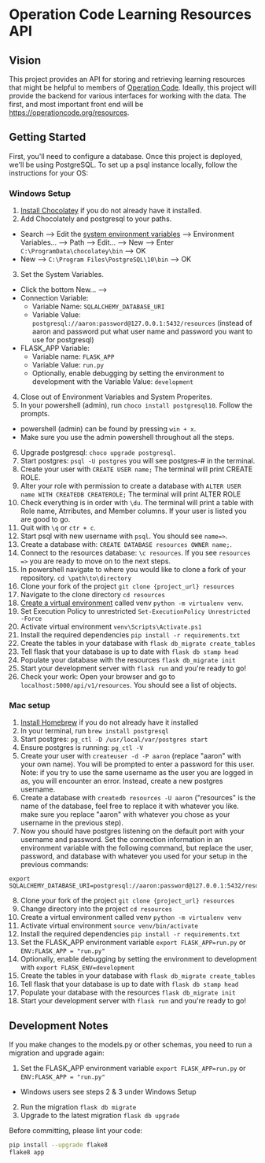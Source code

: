 # Operation Code Learning Resources API

## Vision

This project provides an API for storing and retrieving learning resources that might be helpful to members of [Operation Code](https://operationcode.org/). Ideally, this project will provide the backend for various interfaces for working with the data. The first, and most important front end will be https://operationcode.org/resources.

## Getting Started

First, you'll need to configure a database. Once this project is deployed, we'll be using PostgreSQL. To set up a psql instance locally, follow the instructions for your OS:

### Windows Setup

1. [Install Chocolatey](https://chocolatey.org/docs/installation#installing-chocolatey) if you do not already have it installed.
2. Add Chocolately and postgresql to your paths.   
- Search --> Edit the [system environment variables](https://docs.microsoft.com/en-us/windows/desktop/shell/user-environment-variables) --> Environment Variables... --> Path --> Edit... --> New --> Enter `C:\ProgramData\chocolatey\bin` --> OK
- New --> `C:\Program Files\PostgreSQL\10\bin` --> OK
3. Set the System Variables.
- Click the bottom New... -->
- Connection Variable:
    - Variable Name: `SQLALCHEMY_DATABASE_URI`
    - Variable Value: `postgresql://aaron:password@127.0.0.1:5432/resources` (instead of aaron and password put what user name and password you want to use for postgresql) 
- FLASK_APP Variable:
    - Variable name: `FLASK_APP`
    - Variable Value: `run.py`
    - Optionally, enable debugging by setting the environment to development with the Variable Value: `development`
4. Close out of Environment Variables and System Properites.
5. In your powershell (admin), run `choco install postgresql10`. Follow the prompts.
- powershell (admin) can be found by pressing `win + x`. 
- Make sure you use the admin powershell throughout all the steps.
6. Upgrade postgresql: `choco upgrade postgresql`.
7. Start postgres: `psql -U postgres` you will see postgres-# in the terminal.
8. Create your user with `CREATE USER name;` The terminal will print CREATE ROLE.
9. Alter your role with permission to create a database with `ALTER USER name WITH CREATEDB CREATEROLE;` The terminal will print ALTER ROLE
10. Check everything is in order with `\du`. The terminal will print a table with Role name, Atrributes, and Member columns. If your user is listed you are good to go.
11. Quit with `\q` or `ctr + c`.
12. Start psql with new username with `psql`. You should see `name=>`.
13. Create a database with: `CREATE DATABASE resources OWNER name;`.
14. Connect to the resources database: `\c resources`. If you see `resources =>` you are ready to move on to the next steps.
15. In powershell navigate to where you would like to clone a fork of your repository. `cd \path\to\directory`
16. Clone your fork of the project `git clone {project_url} resources`
17. Navigate to the clone directory `cd resources`
18. [Create a virtual environment](https://docs.python.org/3/library/venv.html) called venv `python -m virtualenv venv`.
19. Set Execution Policy to unrestricted `Set-ExecutionPolicy Unrestricted -Force`
20. Activate virtual environment `venv\Scripts\Activate.ps1`
21. Install the required dependencies `pip install -r requirements.txt`
22. Create the tables in your database with `flask db_migrate create_tables`
23. Tell flask that your database is up to date with `flask db stamp head`
24. Populate your database with the resources `flask db_migrate init`
25. Start your development server with `flask run` and you're ready to go!
26. Check your work: Open your browser and go to `localhost:5000/api/v1/resources`. You should see a list of objects. 


### Mac setup

1. [Install Homebrew](https://brew.sh/) if you do not already have it installed
2. In your terminal, run `brew install postgresql`
3. Start postgres: `pg_ctl -D /usr/local/var/postgres start`
4. Ensure postgres is running: `pg_ctl -V`
5. Create your user with `createuser -d -P aaron` (replace "aaron" with your own name). You will be prompted to enter a password for this user.
Note: if you try to use the same username as the user you are logged in as, you will encounter an error. Instead, create a new postgres username.
6. Create a database with `createdb resources -U aaron` ("resources" is the name of the database, feel free to replace it with whatever you like. make sure you replace "aaron" with whatever you chose as your username in the previous step).
7. Now you should have postgres listening on the default port with your username and password. Set the connection information in an environment variable with the following command, but replace the user, password, and database with whatever you used for your setup in the previous commands:
```
export SQLALCHEMY_DATABASE_URI=postgresql://aaron:password@127.0.0.1:5432/resources
```
8. Clone your fork of the project `git clone {project_url} resources`
9. Change directory into the project `cd resources`
10. Create a virtual environment called venv `python -m virtualenv venv`
11. Activate virtual environment `source venv/bin/activate`
12. Install the required dependencies `pip install -r requirements.txt`
13. Set the FLASK_APP environment variable `export FLASK_APP=run.py` or `ENV:FLASK_APP = "run.py"`
14. Optionally, enable debugging by setting the environment to development with `export FLASK_ENV=development`
15. Create the tables in your database with `flask db_migrate create_tables`
16. Tell flask that your database is up to date with `flask db stamp head`
17. Populate your database with the resources `flask db_migrate init`
18. Start your development server with `flask run` and you're ready to go!


## Development Notes

If you make changes to the models.py or other schemas, you need to run a migration and upgrade again:

1. Set the FLASK_APP environment variable `export FLASK_APP=run.py` or `ENV:FLASK_APP = "run.py"`
- Windows users see steps 2 & 3 under Windows Setup
2. Run the migration `flask db migrate`
3. Upgrade to the latest migration `flask db upgrade`

Before committing, please lint your code:

```sh
pip install --upgrade flake8
flake8 app
```
